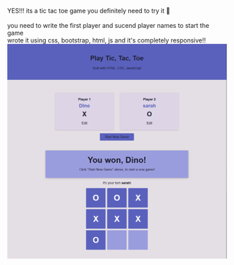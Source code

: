 YES!!! its a tic tac toe game you definitely need to try it 👾 <br> <br>
you need to write the first player and sucend player names to start the game <br>
wrote it using css, bootstrap, html, js
and it's completely responsive!!
![website pic](tictactoe.PNG)
